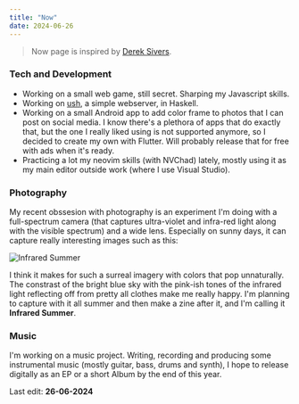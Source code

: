 ```yaml
---
title: "Now"
date: 2024-06-26
---
```


 > Now page is inspired by [Derek Sivers](https://sive.rs/).

### Tech and Development

 - Working on a small web game, still secret. Sharping my Javascript skills.
 - Working on [ush](https://github.com/CrociDB/ush), a simple webserver, in Haskell.
 - Working on a small Android app to add color frame to photos that I can post on social media. I know there's a plethora of apps that do exactly that, but the one I really liked using is not supported anymore, so I decided to create my own with Flutter. Will probably release that for free with ads when it's ready.
 - Practicing a lot my neovim skills (with NVChad) lately, mostly using it as my main editor outside work (where I use Visual Studio).

### Photography

My recent obssesion with photography is an experiment I'm doing with a full-spectrum camera (that captures ultra-violet and infra-red light along with the visible spectrum) and a wide lens. Especially on sunny days, it can capture really interesting images such as this:

![Infrared Summer](https://i.imgur.com/5A7CBax.jpeg)

I think it makes for such a surreal imagery with colors that pop unnaturally. The constrast of the bright blue sky with the pink-ish tones of the infrared light reflecting off from pretty all clothes make me really happy. I'm planning to capture with it all summer and then make a zine after it, and I'm calling it **Infrared Summer**.

### Music

I'm working on a music project. Writing, recording and producing some instrumental music (mostly guitar, bass, drums and synth), I hope to release digitally as an EP or a short Album by the end of this year.

Last edit: **26-06-2024**

